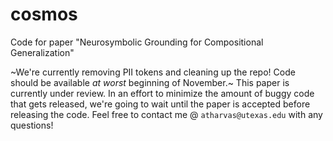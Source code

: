 # cosmos
Code for paper "Neurosymbolic Grounding for Compositional Generalization"

~We're currently removing PII tokens and cleaning up the repo! Code should be available _at worst_ beginning of November.~ This paper is currently under review. In an effort to minimize the amount of buggy code that gets released, we're going to wait until the paper is accepted before releasing the code. Feel free to contact me @ `atharvas@utexas.edu` with any questions!

